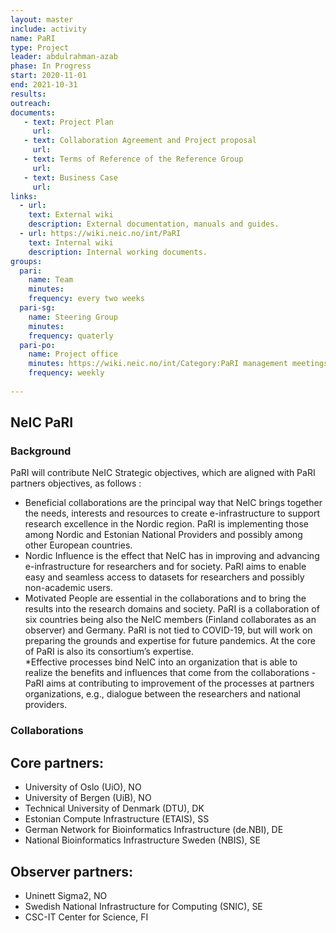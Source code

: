 ```yaml
---
layout: master
include: activity
name: PaRI
type: Project
leader: abdulrahman-azab
phase: In Progress
start: 2020-11-01
end: 2021-10-31
results: 
outreach: 
documents:
   - text: Project Plan
     url: 
   - text: Collaboration Agreement and Project proposal 
     url: 
   - text: Terms of Reference of the Reference Group
     url: 
   - text: Business Case
     url: 
links:
  - url: 
    text: External wiki
    description: External documentation, manuals and guides.
  - url: https://wiki.neic.no/int/PaRI
    text: Internal wiki
    description: Internal working documents.
groups:
  pari:
    name: Team
    minutes: 
    frequency: every two weeks
  pari-sg:
    name: Steering Group
    minutes: 
    frequency: quaterly
  pari-po:
    name: Project office
    minutes: https://wiki.neic.no/int/Category:PaRI management meetings 2020 
    frequency: weekly
     
---
```

## NeIC PaRI

### Background

PaRI will contribute NeIC Strategic objectives, which are aligned with PaRI partners objectives, as follows :

* Beneficial collaborations are the principal way that NeIC brings together the needs, interests and resources to create e-infrastructure to support research excellence in the Nordic region. PaRI is implementing those among Nordic and Estonian National Providers and possibly among other European countries. 
* Nordic Influence is the effect that NeIC has in improving and advancing e-infrastructure for researchers and for society. PaRI aims to enable easy and seamless access to datasets for researchers and possibly non-academic users.
* Motivated People are essential in the collaborations and to bring the results into the research domains and society. PaRI is a collaboration of six countries being also the NeIC members (Finland collaborates as an observer) and Germany. PaRI is not tied to COVID-19, but will work on preparing the grounds and expertise for future pandemics. At the core of PaRI is also its consortium’s expertise.  
*Effective processes bind NeIC into an organization that is able to realize the benefits and influences that come from the collaborations - PaRI aims at contributing to  improvement of the processes at partners organizations, e.g., dialogue between the researchers and national providers. 


### Collaborations
## Core partners: 
* University of Oslo (UiO), NO 
* University of Bergen (UiB), NO 
* Technical University of Denmark (DTU), DK
* Estonian Compute Infrastructure (ETAIS), SS
* German Network for Bioinformatics Infrastructure (de.NBI), DE
* National Bioinformatics Infrastructure Sweden (NBIS), SE 

## Observer partners: 
* Uninett Sigma2, NO 
* Swedish National Infrastructure for Computing (SNIC), SE
* CSC-IT Center for Science, FI

